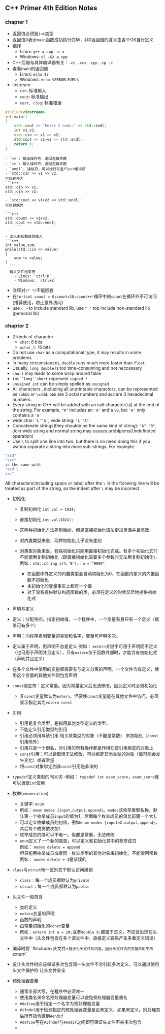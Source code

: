 ## C++ Primer 4th Edition Notes

### chapter 1

- 返回值必须是`int`类型
- 返回值0表示`main`函数成功执行完毕，非0返回值的含义由各个OS自行定义
- 编译
	- Linux: `g++ a.cpp -o a`
	- Windows: `cl -GX a.cpp`
- C++后缀与具体编译器有关：`.cc .ccx .cpp .cp .c`
- 查看main的返回值
	- Linux: `echo $?`
	- Windows: `echo %ERRORLEVEL%`
- iostream
	- `cin`: 标准输入
	- `cout`: 标准输出
	- `cerr, clog`: 标准错误
```c++
#include<iostream>
int main()
{
	std::cout << "Enter 2 nums:" << std::endl;
    int v1,v2;
    std::cin >> v1 >> v2;
    std:cout << v1+v2 << std::endl;
    return 0;
}
```
	- `<<`: 输出操作符，返回左操作数
	- `>>`: 输入操作符，返回左操作数
	- `endl`: 操纵符，可以换行并且flush缓冲区
    - `std::cin >> v1 >> v2;`
    可以转换为
    ```c++
    std::cin >> v1;
    std::cin >> v2;
		```
    - `std:cout << v1+v2 << std::endl;`
    可以转换为

    ```c++
    std::count << v1+v2;
    std::cout << std::endl;
		```

    - 读入未知数目的输入
    ```c++
    int value,sum;
    while(std::cin >> value)
    {
    	sum += value;
    }   
	  ```
	- 输入文件结束符
		- Linux: `ctrl+D`
		- Windows: `ctrl+Z`
- 注释对`/* */`不能嵌套
- 在`for(int count = 0;count<10;count++)`循环中的`count`在循环外不可访问(推荐使用，防止意外访问)
-  use `< >` to include standard lib, use `" "` top include non-standard lib (personal lib)

### chapter 2

- 2 kinds of character
    -  `char`: 8 bits
    - `wchar_t`: 16 bits
- Do not use `char` as a computational type, it may results in some problems
- In many circumstances, `double` runs much more faster than `float`
- Usually, `long double` is too time-consuming and not neccessary
- `short` may leads to some wrap around false
- `int``long``short` represent `signed *`
- `unsigned int` can be simply spelled as `unsigned`
- All characters , including all unprintable characters, can be represented as `\obbb` or `\xddd`. `bbb` are 3 octal numbers and `ddd` are 3 hexadecimal numbers.
-  Every string in C++ will be added with an null character(`\0`) at the end of the string. For example, `"A"` includes an `'A'` and a `\0`, but `'A'` only contains a `'A'`
- wide char: `'L''A'`, wide string: `'L'"A"`
- Concatenate strings(they shoulde be the same kind of string): `"A" "B"`. Join wide string and normal string may causes problpems(Undefinded operation)
- Use `\` to split one line into two, but there is no need doing this if you wanna separate a string into more sub-strings. For example:
``` c++
"asd"
"zxc"
is the same with
"asd \
zxc"
```
All characters(including space or tabs) after the `\` in the folowing line will be treated as part of the string, so the indent after `\` may be incorrect

- 初始化:
	- 复制初始化 `int val = 1024;`
	- 直接初始化 `int val(1024);`
	- 这两种初始化方法差别微妙，但是直接初始化语法更加灵活并且高效
	- 对内置类型来说，两种初始化几乎没有差别

  - 对类型对象来说，有些初始化只能用直接初始化完成。有多个初始化式时不能使用复制初始化（即直接初始化需要多个参数时无法用复制初始化）。
	例如：`std::string a(4,'9');` : `a = “9999”`
	- 在函数体外定义的内置类型会自动初始化为0，在函数内定义的内置函数不初始化
	- 未初始化的变量事实上都有一个值
	- 对于没有提供默认构造函数的类，必须在定义的时候显示地提供初始化式
- 声明与定义
 - 定义：分配空间，指定初始值。一个程序中，一个变量有且只有一个定义（赋值可有多个）
 - 声明：向程序表明变量的类型和名字，变量可声明多次。
 - 定义属于声明，但声明不总是定义
 例如：
 `extern`关键字可用于声明而不定义（也可用于声明并且定义），只有`extern`位于函数外部时，才能含有初始化式（声明并且定义）
 - 在多个文件中使用的变量都需要有与定义分离的声明。一个文件含有定义，使用这个变量的其他文件则包含声明

- `const`限定符：定义常量。因为常量定义后无法修改，因此定义时必须初始化
	- 非`const`变量默认为`extern`，但要使`const`变量能在其他文件中访问，必须显示指定其为`extern const`
- 引用
	- 引用是复合类型，是指用其他类型定义的类型。
	- 不能定义引用类型的引用
	- 引用必须用与该引用 相关联类型的对象（不能是常数） 来初始化（`const`引用除外）
	- 引用只是一个别名，对引用的所有操作都是作用在该引用绑定的对象上
	- `const`引用：可以读取但无法修改，可以绑定其他类型的对象（值可能会发生变化）或者常量
	- 将`const`对象绑定到非`const`引用是非法的


- `typedef`定义类型的同义词
	-例如： `typedef int exam_score`，`exam_score`就可以当做`int`使用

- 枚举(`enumeration`)
	- 关键字: `enum`
	- 例如：`enum modes {input,output,append}`。`modes`式枚举类型名称。默认第一个枚举成员`input`的值为1，后面每个枚举成员的值比前面一个大1。
	- 可以定义枚举成员的初值，例如`enum modes {input=2,output,append}`，其后每个成员依次加1
	- 枚举成员的值可以不唯一。但都是常量，无法修改
	- `enum`定义了一个新的类型，可以定义和初始化其中的枚举成员<br>
	例如： `modes delete = append`<br>
	但只能用枚举成员或者同一枚举类型的其他对象来初始化，不能使用常数<br>
	例如： `modes delete = 3`是错误的

- `class`与`struct`唯一区别在于默认访问级别
	- `class`：每一个成员都默认为`private`
	- `struct`：每一个成员都默认为`public`

- 头文件一般包含
	- 类的定义
	- `extern`变量的声明
	- 函数的声明
	- 由常量初始化的`const`变量
	- 例如：`extern int a = 10;`或者`double b;`都属于定义，不应该出现在头文件中（头文件包含在多个源文件中，直接定义容易产生多重定义错误）
- 编译时将``#include<头文件>`替换为头文件的内容，因此头文件内的变量声明不用`extern`

- 设计头文件时应该保证多次包含同一头文件不会引起多次定义，可以通过使用 头文件保护符 让头文件安全

- 预处理器变量
	- 通常全部大写，在程序中必须唯一
	- 使用类名来命名预处理器变量可以避免预处理器变量重名
	- `#define`用于指定一个名字为预处理器变量
	- `#ifndef`用于检测指定的预处理器变量是否未定义，如果未定义，则处理其后所有指令直到`#endif`
	- `#define`写在`#ifndef`与`#endif`之间即可保证头文件不被多次包含
	-
